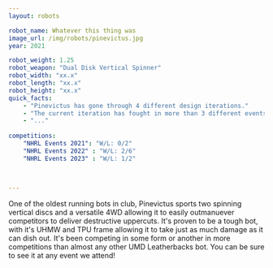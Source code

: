 ```yaml
---
layout: robots

robot_name: Whatever this thing was 
image_url: /img/robots/pinevictus.jpg
year: 2021

robot_weight: 1.25
robot_weapon: "Dual Disk Vertical Spinner"
robot_width: "xx.x"
robot_length: "xx.x"
robot_height: "xx.x"
quick_facts:
    - "Pinevictus has gone through 4 different design iterations."
    - "The current iteration has fought in more than 3 different events!"
    - "..."
    
competitions:
    "NHRL Events 2021": "W/L: 0/2"
    "NHRL Events 2022" : "W/L: 2/6"
    "NHRL Events 2023" : "W/L: 1/2"
    
    

---
```


One of the oldest running bots in club, Pinevictus sports two spinning vertical discs and a versatile 4WD allowing it to easily outmanuever competitors to deliver destructive uppercuts. It's proven to be a tough bot, with it's UHMW and TPU frame allowing it to take just as much damage as it can dish out. It's been competing in some form or another in more competitions than almost any other UMD Leatherbacks bot. You can be sure to see it at any event we attend!



    
